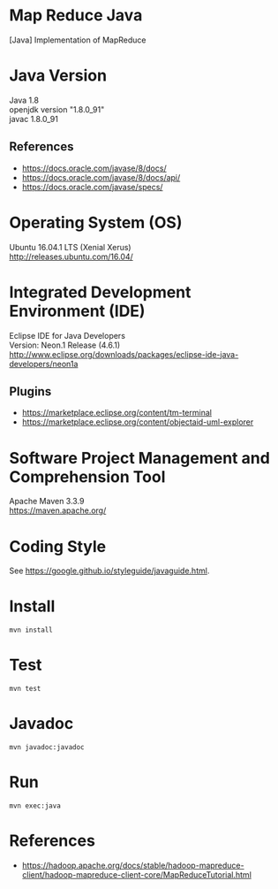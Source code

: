 # Map Reduce Java

[Java] Implementation of MapReduce  

# Java Version

Java 1.8  
openjdk version "1.8.0_91"  
javac 1.8.0_91  

## References

- https://docs.oracle.com/javase/8/docs/ 
- https://docs.oracle.com/javase/8/docs/api/
- https://docs.oracle.com/javase/specs/

# Operating System (OS)

Ubuntu 16.04.1 LTS (Xenial Xerus)  
http://releases.ubuntu.com/16.04/  

# Integrated Development Environment (IDE)

Eclipse IDE for Java Developers   
Version: Neon.1 Release (4.6.1)    
http://www.eclipse.org/downloads/packages/eclipse-ide-java-developers/neon1a  

## Plugins

- https://marketplace.eclipse.org/content/tm-terminal
- https://marketplace.eclipse.org/content/objectaid-uml-explorer

# Software Project Management and Comprehension Tool

Apache Maven 3.3.9  
https://maven.apache.org/  

# Coding Style

See https://google.github.io/styleguide/javaguide.html.

# Install

~~~
mvn install
~~~

# Test

~~~
mvn test
~~~

# Javadoc

~~~
mvn javadoc:javadoc
~~~

# Run

~~~
mvn exec:java
~~~

# References

- https://hadoop.apache.org/docs/stable/hadoop-mapreduce-client/hadoop-mapreduce-client-core/MapReduceTutorial.html




